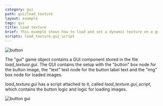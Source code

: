 ```yaml
---
category: gui
path: gui/load_texture
layout: example
tags: gui
title: Load texture
brief: This example shows how to load and set a dynamic texture on a gui box node.
scripts: load_texture.gui_script
---
```


![button](load_texture.png)

The "gui" game object contains a GUI component stored in the file *load_texture.gui*. The GUI contains
the setup with the "button" box node for the button image, the "text" text node for the button label text and the "img" box node for loaded images.

*load_texture.gui* has a script attached to it, called *load_texture.gui_script*, which contains the button logic and logic for loading images.

![button gui](load_texture_gui.png)
